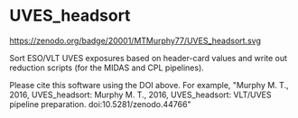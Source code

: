 UVES_headsort
=============

https://zenodo.org/badge/20001/MTMurphy77/UVES_headsort.svg

Sort ESO/VLT UVES exposures based on header-card values and write out reduction scripts (for the MIDAS and CPL pipelines).

Please cite this software using the DOI above. For example, "Murphy M. T., 2016, UVES_headsort: Murphy M. T., 2016, UVES_headsort: VLT/UVES pipeline preparation. doi:10.5281/zenodo.44766"

